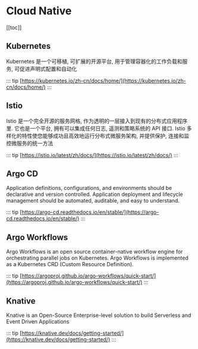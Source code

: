 # Cloud Native

[[toc]]

## Kubernetes

Kubernetes 是一个可移植, 可扩展的开源平台, 用于管理容器化的工作负载和服务, 可促进声明式配置和自动化

::: tip
[https://kubernetes.io/zh-cn/docs/home/](https://kubernetes.io/zh-cn/docs/home/)
:::

## Istio

Istio 是一个完全开源的服务网格, 作为透明的一层接入到现有的分布式应用程序里. 它也是一个平台, 拥有可以集成任何日志, 遥测和策略系统的 API 接口. Istio 多样化的特性使您能够成功且高效地运行分布式微服务架构, 并提供保护, 连接和监控微服务的统一方法

::: tip
[https://istio.io/latest/zh/docs/](https://istio.io/latest/zh/docs/)
:::

## Argo CD

Application definitions, configurations, and environments should be declarative and version controlled. Application deployment and lifecycle management should be automated, auditable, and easy to understand.

::: tip
[https://argo-cd.readthedocs.io/en/stable/](https://argo-cd.readthedocs.io/en/stable/)
:::

## Argo Workflows

Argo Workflows is an open source container-native workflow engine for orchestrating parallel jobs on Kubernetes. Argo Workflows is implemented as a Kubernetes CRD (Custom Resource Definition).

::: tip
[https://argoproj.github.io/argo-workflows/quick-start/](https://argoproj.github.io/argo-workflows/quick-start/)
:::

## Knative

Knative is an Open-Source Enterprise-level solution to build Serverless and Event Driven Applications

::: tip
[https://knative.dev/docs/getting-started/](https://knative.dev/docs/getting-started/)
:::
